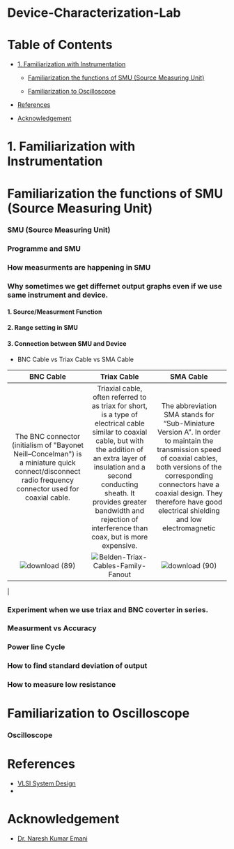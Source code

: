 # Device-Characterization-Lab

# Table of Contents
<div class="toc">
  <ul>
    <li><a href="#header-1">1. Familiarization with Instrumentation</a></li>
	<ul>
        <li><a href="#header-1_1">Familiarization the functions of SMU (Source Measuring Unit)</a></li>
      </ul>
      <ul>
        <li><a href="#header-1_2">Familiarization to Oscilloscope</a></li>
      </ul>
	  </ul>
</div>
<div class="toc">
  <ul>
    <li><a href="#header-6">References</a></li>
  </ul>
</div>

<div class="toc">
  <ul>
    <li><a href="#header-7">Acknowledgement</a></li>
  </ul>
</div>

# <h1 id="header-1">1. Familiarization with Instrumentation</h1> 
## <h1 id="header-1_1">Familiarization the functions of SMU (Source Measuring Unit)</h1> 
### SMU (Source Measuring Unit)

### Programme and SMU

### How measurments are happening in  SMU

### Why sometimes we get differnet output graphs even if we use same instrument and device.
#### 1. Source/Measurment Function 
#### 2. Range setting in SMU
#### 3. Connection between SMU and Device
- BNC Cable vs Triax Cable vs SMA Cable 

| BNC Cable | Triax Cable | SMA Cable |
|:----------:|:-------------------:|:---------------------:|
| The BNC connector (initialism of "Bayonet Neill–Concelman") is a miniature quick connect/disconnect radio frequency connector used for coaxial cable. | Triaxial cable, often referred to as triax for short, is a type of electrical cable similar to coaxial cable, but with the addition of an extra layer of insulation and a second conducting sheath. It provides greater bandwidth and rejection of interference than coax, but is more expensive. | The abbreviation SMA stands for “Sub-Miniature Version A”. In order to maintain the transmission speed of coaxial cables, both versions of the corresponding connectors have a coaxial design. They therefore have good electrical shielding and low electromagnetic |
|![download (89)](https://user-images.githubusercontent.com/120498080/210628269-9c35f866-2aaf-4dc9-9df3-059afdc9676e.jpeg)|![Belden-Triax-Cables-Family-Fanout](https://user-images.githubusercontent.com/120498080/210628528-e8cf3cb5-8a50-48e1-bc87-28370a057a6b.jpg)|![download (90)](https://user-images.githubusercontent.com/120498080/210628760-f5d77605-e7d7-4be8-bcf5-56107b89d6d6.jpeg)
|


### Experiment when we use triax and BNC coverter in series.



 
### Measurment vs Accuracy
### Power line Cycle
### How to find standard deviation of output
### How to measure low resistance 




## <h1 id="header-1_2">Familiarization to Oscilloscope</h1> 
### Oscilloscope






# <h1 id="header-6">References</h1>
- [VLSI System Design](https://www.vlsisystemdesign.com/ip/)
- 
# <h1 id="header-7">Acknowledgement</h1>
- [Dr. Naresh Kumar Emani](https://www.iith.ac.in/ee/naresh/)
